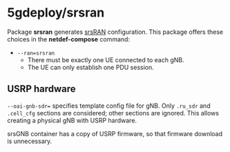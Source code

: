 # 5gdeploy/srsran

Package **srsran** generates [srsRAN](https://docs.srsran.com/projects/project/en/latest/tutorials/source/srsUE/source/index.html) configuration.
This package offers these choices in the **netdef-compose** command:

* `--ran=srsran`
  * There must be exactly one UE connected to each gNB.
  * The UE can only establish one PDU session.

## USRP hardware

`--oai-gnb-sdr=` specifies template config file for gNB.
Only `.ru_sdr` and `.cell_cfg` sections are considered; other sections are ignored.
This allows creating a physical gNB with USRP hardware.

srsGNB container has a copy of USRP firmware, so that firmware download is unnecessary.
